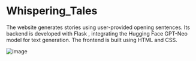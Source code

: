 # Whispering_Tales
The website generates stories using user-provided opening sentences. Its backend is developed with Flask , integrating the Hugging Face GPT-Neo model for text generation. The frontend is built using HTML and CSS.

![image](https://github.com/apkrishna16/Whispering_Tales/assets/92097167/899b58ae-61c4-4af6-abd5-b2bf9ff303a4)
